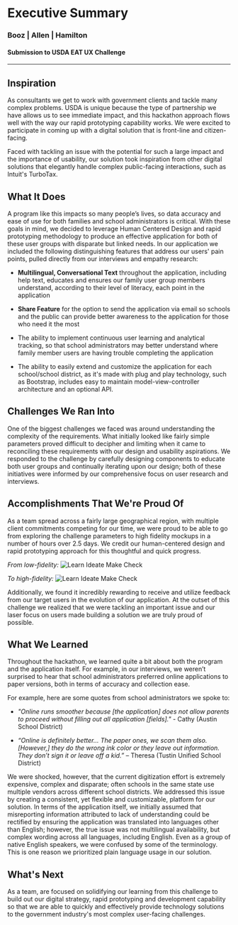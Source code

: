 # Executive Summary
### Booz | Allen | Hamilton
#### Submission to USDA EAT UX Challenge
------------------------------------------------------




## Inspiration
As consultants we get to work with government clients and tackle many complex problems. USDA is unique because the type of partnership we have allows us to see immediate impact, and this hackathon approach flows well with the way our rapid prototyping capability works. We were excited to participate in coming up with a digital solution that is front-line and citizen-facing.

Faced with tackling an issue with the potential for such a large impact and the importance of usability, our solution took inspiration from other digital solutions that elegantly handle complex public-facing interactions, such as Intuit's TurboTax.




## What It Does
A program like this impacts so many people’s lives, so data accuracy and ease of use for both families and school administrators is critical. With these goals in mind, we decided to leverage Human Centered Design and rapid prototyping methodology to produce an effective application for both of these user groups with disparate but linked needs. In our application we included the following distinguishing features that address our users' pain points, pulled directly from our interviews and empathy research:

* __Multilingual, Conversational Text__ throughout the application, including help text, educates and ensures our family user group members understand, according to their level of literacy, each point in the application

* __Share Feature__ for the option to send the application via email so schools and the public can provide better awareness to the application for those who need it the most

* The ability to implement continuous user learning and analytical tracking, so that school administrators may better understand where family member users are having trouble completing the application

* The ability to easily extend and customize the application for each school/school district, as it's made with plug and play technology, such as Bootstrap, includes easy to maintain model-view-controller architecture and an optional API.




## Challenges We Ran Into
One of the biggest challenges we faced was around understanding the complexity of the requirements. What initially looked like fairly simple parameters proved difficult to decipher and limiting when it came to reconciling these requirements with our design and usability aspirations. We responded to the challenge by carefully designing components to educate both user groups and continually iterating upon our design; both of these initiatives were informed by our comprehensive focus on user research and interviews.




## Accomplishments That We're Proud Of
As a team spread across a fairly large geographical region, with multiple client commitments competing for our time, we were proud to be able to go from exploring the challenge parameters to high fidelity mockups in a number of hours over 2.5 days. We credit our human-centered design and rapid prototyping approach for this thoughtful and quick progress.

_From low-fidelity:_
![Learn Ideate Make Check](https://placeimg.com/1000/400/tech/grayscale)

_To high-fidelity:_
![Learn Ideate Make Check](https://placeimg.com/1000/400/tech/grayscale)

Additionally, we found it incredibly rewarding to receive and utilize feedback from our target users in the evolution of our application. At the outset of this challenge we realized that we were tackling an important issue and our laser focus on users made building a solution we are truly proud of possible.



## What We Learned
Throughout the hackathon, we learned quite a bit about both the program and the application itself. For example, in our interviews, we weren’t surprised to hear that school administrators preferred online applications to paper versions, both in terms of accuracy and collection ease.

For example, here are some quotes from school administrators we spoke to:

* _"Online runs smoother because [the application] does not allow parents to proceed without filling out all application [fields]."_ - Cathy (Austin School District)

* _“Online is definitely better... The paper ones, we scan them also. [However,] they do the wrong ink color or they leave out information. They don’t sign it or leave off a kid.”_ – Theresa (Tustin Unified School District)

We were shocked, however, that the current digitization effort is extremely expensive, complex and disparate; often schools in the same state use multiple vendors across different school districts. We addressed this issue by creating a consistent, yet flexible and customizable, platform for our solution. In terms of the application itself, we initially assumed that misreporting information attributed to lack of understanding could be rectified by ensuring the application was translated into languages other than English; however, the true issue was not multilingual availability, but complex wording across all languages, including English. Even as a group of native English speakers, we were confused by some of the terminology. This is one reason we prioritized plain language usage in our solution.




## What's Next
As a team, are focused on solidifying our learning from this challenge to build out our digital strategy, rapid prototyping and development capability so that we are able to quickly and effectively provide technology solutions to the government industry's most complex user-facing challenges.



